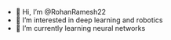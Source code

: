 - 👋 Hi, I’m @RohanRamesh22
- 👀 I’m interested in deep learning and robotics
- 🌱 I’m currently learning neural networks
  

<!---
RohanRamesh22/RohanRamesh22 is a ✨ special ✨ repository because its `README.md` (this file) appears on your GitHub profile.
You can click the Preview link to take a look at your changes.
--->
